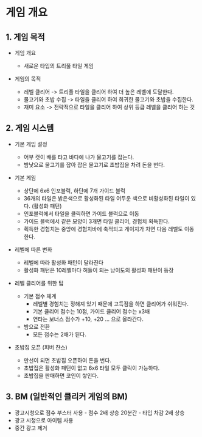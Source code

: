 # 게임 개요
## 1.	게임 목적
- 게임 개요
    -	새로운 타입의 트리풀 타일 게임

-	게임의 목적
    -	레벨 클리어 -> 트리풀 타일을 클리어 하여 더 높은 레벨에 도달한다. 
    -	물고기와 초밥 수집 -> 타일을 클리어 하여 희귀한 물고기와 초밥을 수집한다. 
    - 재미 요소 -> 전략적으로 타일을 클리어 하여 상위 등급 레벨을 클리어 하는 것 

## 2.	게임 시스템
-	기본 게임 설정
    - 어부 캣이 배를 타고 바다에 나가 물고기를 잡는다.
    - 밤낯으로 물고기를 잡아 잡은 물고기로 초밥집을 차려 돈을 번다.  

-	기본 게임
    - 상단에 6x6 인포블럭, 하단에 7개 가이드 블럭
    - 36개의 타일은 밝은색으로 활성화된 타일 어두운 색으로 비활성화된 타일이 있다. (활성화 패턴) 
    - 인포블럭에서 타일을 클릭하면 가이드 블럭으로 이동
    - 가이드 블럭에서 같은 모양이 3개면 타일 클리어, 경험치 획득한다.
    - 획득한 경험치는 중앙에 경험치바에 축적되고 게이지가 차면 다음 레벨도 이동한다.

-	레벨에 따른 변화
    - 레벨에 따라 활성화 패턴이 달라진다
    - 활성화 패턴은 10레벨마다 허들이 되는 낭이도의 활성화 패턴이 등장	

- 레벨 클리어를 위한 팁
    - 기본 점수 체계
        - 레벨별 경험치는 정해져 있기 때문에 고득점을 하면 클리어가 쉬워진다.
        - 기본 클리어 점수는 10점, 가이드 클리어 점수는 x3배
        - 연타는 보너스 점수가 +10, +20 ... 으로 올라간다.  
    - 밤으로 전환
      - 모든 점수는 2배가 된다.
       
- 초밥집 오픈 (피버 챤스)
    - 만선이 되면 초밥집 오픈하여 돈을 번다.          
    - 초밥집은 활성화 패턴이 없고 6x6 타일 모두 클릭이 가능하다.
    - 초밥집을 판매하면 코인이 쌓인다. 
  
## 3.	BM (일반적인 클리커 게임의 BM)
  -	광고시청으로 점수 부스터 사용
          -	점수 2배 상승 20분간 
          -	타입 차감 2배 상승
  - 광고 시청으로 아이템 사용
  - 중간 광고 제거 

